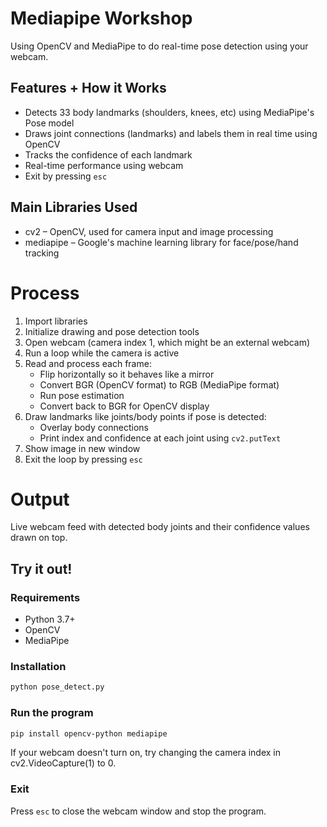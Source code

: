 # Mediapipe Workshop
Using OpenCV and MediaPipe to do real-time pose detection using your webcam.

## Features + How it Works 
* Detects 33 body landmarks (shoulders, knees, etc) using MediaPipe's Pose model 
* Draws joint connections (landmarks) and labels them in real time using OpenCV
* Tracks the confidence of each landmark
* Real-time performance using webcam
* Exit by pressing `esc`

## Main Libraries Used
* cv2 – OpenCV, used for camera input and image processing
* mediapipe – Google's machine learning library for face/pose/hand tracking

# Process
1. Import libraries
2. Initialize drawing and pose detection tools
3. Open webcam (camera index 1, which might be an external webcam)
4. Run a loop while the camera is active
5. Read and process each frame:
   - Flip horizontally so it behaves like a mirror
   - Convert BGR (OpenCV format) to RGB (MediaPipe format)
   - Run pose estimation
   - Convert back to BGR for OpenCV display
6. Draw landmarks like joints/body points if pose is detected:
   - Overlay body connections
   - Print index and confidence at each joint using `cv2.putText`
7. Show image in new window 
8. Exit the loop by pressing `esc`

# Output
Live webcam feed with detected body joints and their confidence values drawn on top.

## Try it out!

### Requirements
* Python 3.7+
* OpenCV
* MediaPipe

### Installation
```bash
python pose_detect.py
```

### Run the program
```bash
pip install opencv-python mediapipe
```
If your webcam doesn't turn on, try changing the camera index in cv2.VideoCapture(1) to 0.

### Exit
Press `esc` to close the webcam window and stop the program.

